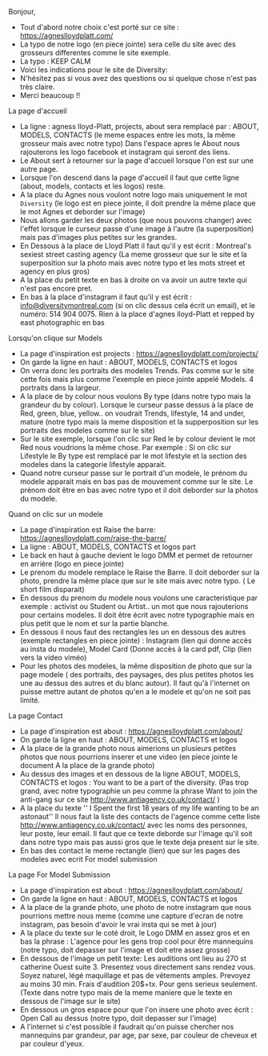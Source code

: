 Bonjour,
* Tout d'abord notre choix c'est porté sur ce site : https://agneslloydplatt.com/
* La typo de notre logo (en piece jointe) sera celle du site avec des grosseurs differentes comme le site exemple.
* La typo : KEEP CALM
* Voici les indications pour le site de Diversity:
* N'hésitez pas si vous avez des questions ou si quelque chose n'est pas très claire.
* Merci beaucoup !!

La page d'accueil
- La ligne : agness lloyd-Platt, projects, about sera remplacé par : ABOUT, MODELS, CONTACTS
  (le meme espaces entre les mots, la même grosseur mais avec notre typo)
  Dans l'espace apres le About nous rajouterons les logo facebook et instagram qui seront des liens.
- Le About sert à retourner sur la page d'accueil lorsque l'on est sur une autre page.
- Lorsque l'on descend dans la page d'accueil il faut que cette ligne (about, models, contacts et les logos) reste.
- A la place du Agnes nous voulont notre logo mais uniquement le mot ``Diversity``
  (le logo est en piece jointe, il doit prendre la même place que le mot Agnes et deborder sur l'image)
- Nous allons garder les deux photos (que nous pouvons changer) avec l'effet lorsque le curseur passe d'une image
  à l'autre (la superposition) mais pas d'images plus petites sur les grandes.
- En Dessous à la place de Lloyd Platt il faut qu'il y est écrit : Montreal's sexiest street casting agency (La meme
  grosseur que sur le site et la superposition sur la photo mais avec notre typo et les mots street et agency en plus gros)
- A la place du petit texte en bas à droite on va avoir un autre texte qui n'est pas encore pret.
- En bas à la place d'instagram il faut qu'il y est écrit : info@diversitymontreal.com (si on clic dessus cela écrit un
  email), et le numéro: 514 904 0075. Rien à la place d'agnes lloyd-Platt et repped by east photographic en bas

Lorsqu'on clique sur Models
- La page d'inspiration est projects : https://agneslloydplatt.com/projects/
- On garde la ligne en haut : ABOUT, MODELS, CONTACTS et logos
- On verra donc les portraits des modeles Trends. Pas comme sur le site cette fois mais plus comme l'exemple en piece
  jointe appelé Models. 4 portraits dans la largeur.
- A la place de by colour nous voulons By type (dans notre typo mais la grandeur du by colour). Lorsque le curseur passe
  dessus à la place de Red, green, blue, yellow.. on voudrait Trends, lifestyle, 14 and under, mature (notre typo mais
  la meme disposition et la supperposition sur les portraits des modeles comme sur le site)
- Sur le site exemple, lorsque l'on clic sur Red le by colour devient le mot Red nous voudrions la même chose.
  Par exemple : Si on clic sur Lifestyle le By type est remplacé par le mot lifestyle et la section des modeles dans
  la categorie lifestyle apparait.
- Quand notre curseur passe sur le portrait d'un modele, le prénom du modele apparait mais en bas pas de mouvement comme
  sur le site. Le prénom doit être en bas avec notre typo et il doit deborder sur la photos du modele.

Quand on clic sur un modele
- La page d'inspiration est Raise the barre: https://agneslloydplatt.com/raise-the-barre/
- La ligne : ABOUT, MODELS, CONTACTS et logos part
- Le back en haut à gauche devient le logo DMM et permet de retourner en arrière (logo en piece jointe)
- Le prenom du modele remplace le Raise the Barre. Il doit deborder sur la photo, prendre la même place que sur le site
  mais avec notre typo. ( Le short film disparait)
- En dessous du prenom du modele nous voulons une caracteristique par exemple : activist ou Student ou Artist.. un mot
  que nous rajouterions pour certains modeles. Il doit être écrit avec notre typographie mais en plus petit que
  le nom et sur la partie blanche.
- En dessous il nous faut des rectangles les un en dessous des autres (exemple rectangles en piece jointe) :
  Instagram (lien qui donne accès au insta du modele), Model Card (Donne accès à la card pdf, Clip
  (lien vers la video viméo)
- Pour les photos des modeles, la même disposition de photo que sur la page modele ( des portraits, des paysages, des
  plus petites photos les une au dessus des autres et du blanc autour). Il faut qu'à l'internet on puisse mettre autant
  de photos qu'en a le modele et qu'on ne soit pas limité.

La page Contact
- La page d'inspiration est about : https://agneslloydplatt.com/about/
- On garde la ligne en haut : ABOUT, MODELS, CONTACTS et logos
- A la place de la grande photo nous aimerions un plusieurs petites photos que nous pourrions inserer et une video
  (en piece jointe le document A la place de la grande photo)
- Au dessus des images et en dessous de la ligne ABOUT, MODELS, CONTACTS et logos : You want to be a part of the
  diversity. (Pas trop grand, avec notre typographie un peu comme la phrase Want to join the anti-gang sur ce site
  http://www.antiagency.co.uk/contact/ )
- A la place du texte '' I Spent the first 18 years of my life wanting to be an astonaut''
  Il nous faut la liste des contacts de l'agence comme cette liste http://www.antiagency.co.uk/contact/
  avec les noms des personnes, leur poste, leur email. Il faut que ce texte deborde sur l'image qu'il soit
  dans notre typo mais pas aussi gros que le texte deja present sur le site.
- En bas des contact le meme rectangle (lien) que sur les pages des modeles avec ecrit For model submission

La page For Model Submission
- La page d'inspiration est about : https://agneslloydplatt.com/about/
- On garde la ligne en haut : ABOUT, MODELS, CONTACTS et logos
- A la place de la grande photo, une photo de notre instagram que nous pourrions mettre nous meme
  (comme une capture d'ecran de notre instagram, pas besoin d'avoir le vrai insta qui se met à jour)
- A la place du texte sur le coté droit, le Logo DMM en assez gros et en bas la phrase :
  L'agence pour les gens trop cool pour être mannequins (notre typo, doit depasser sur l'image et doit etre assez grosse)
- En dessous de l'image un petit texte: Les auditions ont lieu au 270 st catherine Ouest suite 3.
  Presentez vous directement sans rendez vous. Soyez naturel, légé maquillage et pas de vêtements amples.
  Prevoyez au moins 30 min. Frais d'audition 20$+tx. Pour gens serieux seulement.
  (Texte dans notre typo mais de la meme maniere que le texte en dessous de l'image sur le site)
- En dessous un gros espace pour que l'on insere une photo avec écrit : Open Call au dessus
  (notre typo, doit depasser sur l'image)
- A l'internet si c'est possible il faudrait qu'on puisse chercher nos mannequins par grandeur, par age, par sexe,
  par couleur de cheveux et par couleur d'yeux.
